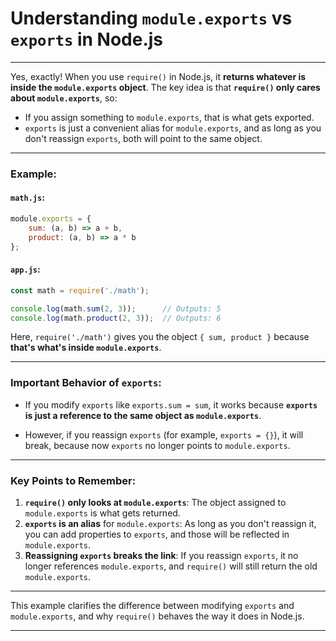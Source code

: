 

# Understanding `module.exports` vs `exports` in Node.js

---

Yes, exactly! When you use `require()` in Node.js, it **returns whatever is inside the `module.exports` object**. The key idea is that **`require()` only cares about `module.exports`**, so:

- If you assign something to `module.exports`, that is what gets exported.
- `exports` is just a convenient alias for `module.exports`, and as long as you don't reassign `exports`, both will point to the same object.

---

### Example:


#### `math.js`:

```javascript
module.exports = {
    sum: (a, b) => a + b,
    product: (a, b) => a * b
};
```

#### `app.js`:

```javascript
const math = require('./math');

console.log(math.sum(2, 3));      // Outputs: 5
console.log(math.product(2, 3));  // Outputs: 6
```

Here, `require('./math')` gives you the object `{ sum, product }` because **that's what's inside `module.exports`**.

---

### Important Behavior of `exports`:

- If you modify `exports` like `exports.sum = sum`, it works because **`exports` is just a reference to the same object as `module.exports`**.
  
- However, if you reassign `exports` (for example, `exports = {}`), it will break, because now `exports` no longer points to `module.exports`.

---

### Key Points to Remember:

1. **`require()` only looks at `module.exports`**: The object assigned to `module.exports` is what gets returned.
2. **`exports` is an alias** for `module.exports`: As long as you don't reassign it, you can add properties to `exports`, and those will be reflected in `module.exports`.
3. **Reassigning `exports` breaks the link**: If you reassign `exports`, it no longer references `module.exports`, and `require()` will still return the old `module.exports`.

---

This example clarifies the difference between modifying `exports` and `module.exports`, and why `require()` behaves the way it does in Node.js.

---